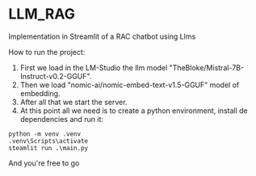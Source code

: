 # LLM_RAG
Implementation in Streamlit of a RAC chatbot using Llms

How to run the project:

1. First we load in the LM-Studio the llm model "TheBloke/Mistral-7B-Instruct-v0.2-GGUF".
2. Then we load "nomic-ai/nomic-embed-text-v1.5-GGUF" model of embedding.
3. After all that we start the server.
4. At this point all we need is to create a python environment, install de dependencies and run it:

```
python -m venv .venv
.venv\Scripts\activate
steamlit run .\main.py
```

And you're free to go
